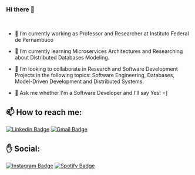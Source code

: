 
### Hi there 👋

​

- 🔭 I’m currently working as Professor and Researcher at Instituto Federal de Pernambuco

- 🌱 I’m currently learning Microservices Architectures and Researching about Distributed Databases Modeling.

- 👯 I’m looking to collaborate in Research and Software Development Projects in the following topics: Software Engineering, Databases, Model-Driven Development and Distributed Systems.

- 💬 Ask me whether I'm a Software Developer and I'll say Yes! =]  

## 📫 How to reach me:

[![Linkedin Badge](https://img.shields.io/badge/-GenesisLima-blue?style=flat-square&logo=Linkedin&logoColor=white&link=https://www.linkedin.com/in/genesislima/)](https://www.linkedin.com/in/genesislima/)
[![Gmail Badge](https://img.shields.io/badge/-profgenesislima@gmail.com-c14438?style=flat-square&logo=Gmail&logoColor=white&link=mailto:genesislima85@gmail.com)](mailto:genesislima85@gmail.com)

## :hand: Social:

[![Instagram Badge](https://img.shields.io/badge/-Instagram-blue?style=flat-square&logo=Instagram&logoColor=white&link=https://www.instagram.com/genesis_lima/)](https://www.instagram.com/genesis_lima/)
[![Spotify Badge](https://img.shields.io/badge/-Spotify-green?style=flat-square&logo=spotify&logoColor=white&link=https://open.spotify.com/user/genesis.lima?si=b7c039a0ec424507)](https://open.spotify.com/user/genesis.lima?si=b7c039a0ec424507)

<!--

**genesislima/genesislima** is a ✨ _special_ ✨ repository because its `README.md` (this file) appears on your GitHub profile.

- 😄 Pronouns: ...

- ⚡ Fun fact: TDD is fun!

-->

​

